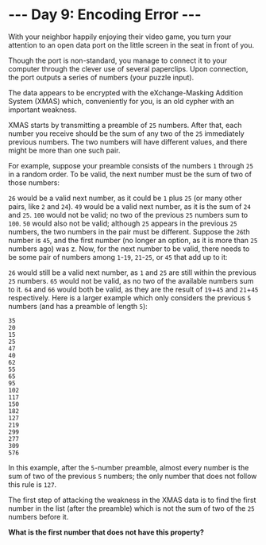 # --- Day 9: Encoding Error ---
With your neighbor happily enjoying their video game, you turn your attention to an open data port on the little screen in the seat in front of you.

Though the port is non-standard, you manage to connect it to your computer through the clever use of several paperclips. Upon connection, the port outputs a series of numbers (your puzzle input).

The data appears to be encrypted with the eXchange-Masking Addition System (XMAS) which, conveniently for you, is an old cypher with an important weakness.

XMAS starts by transmitting a preamble of `25` numbers. After that, each number you receive should be the sum of any two of the `25` immediately previous numbers. The two numbers will have different values, and there might be more than one such pair.

For example, suppose your preamble consists of the numbers `1` through `25` in a random order. To be valid, the next number must be the sum of two of those numbers:

`26` would be a valid next number, as it could be `1` plus `25` (or many other pairs, like `2` and `24`).
`49` would be a valid next number, as it is the sum of `24` and `25`.
`100` would not be valid; no two of the previous `25` numbers sum to `100`.
`50` would also not be valid; although `25` appears in the previous `25` numbers, the two numbers in the pair must be different.
Suppose the `26`th number is `45`, and the first number (no longer an option, as it is more than `25` numbers ago) was z. Now, for the next number to be valid, there needs to be some pair of numbers among `1`-`19`, `21`-`25`, or `45` that add up to it:

`26` would still be a valid next number, as `1` and `25` are still within the previous `25` numbers.
`65` would not be valid, as no two of the available numbers sum to it.
`64` and `66` would both be valid, as they are the result of `19`+`45` and `21`+`45` respectively.
Here is a larger example which only considers the previous `5` numbers (and has a preamble of length `5`):

```
35
20
15
25
47
40
62
55
65
95
102
117
150
182
127
219
299
277
309
576
```

In this example, after the `5`-number preamble, almost every number is the sum of two of the previous `5` numbers; the only number that does not follow this rule is `127`.

The first step of attacking the weakness in the XMAS data is to find the first number in the list (after the preamble) which is not the sum of two of the `25` numbers before it.

**What is the first number that does not have this property?**
